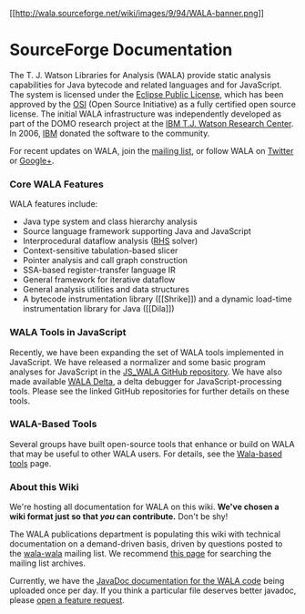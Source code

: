 <!---
TODO

Replace the below with logo hosted elsewhere.
-->

[[http://wala.sourceforge.net/wiki/images/9/94/WALA-banner.png]]

# SourceForge Documentation

The T. J. Watson Libraries for Analysis (WALA) provide static analysis capabilities for Java bytecode and related languages and for JavaScript. The system is licensed under the [Eclipse Public License](http://www.eclipse.org/legal/epl-v10.html), which has been approved by the [OSI](http://www.opensource.org/) (Open Source Initiative) as a fully certified open source license. The initial WALA infrastructure was independently developed as part of the DOMO research project at the [IBM T.J. Watson Research Center](http://www.research.ibm.com/). In 2006, [IBM](http://www.ibm.com/us/) donated the software to the community.

For recent updates on WALA, join the [mailing list](http://sourceforge.net/p/wala/mailman/), or follow WALA on [Twitter](https://twitter.com/WALALibs) or [Google+](https://plus.google.com/117805259258761505726/posts).

### Core WALA Features

WALA features include:

* Java type system and class hierarchy analysis
* Source language framework supporting Java and JavaScript
* Interprocedural dataflow analysis ([RHS](http://www.cs.wisc.edu/~reps/#popl95) solver)
* Context-sensitive tabulation-based slicer
* Pointer analysis and call graph construction
* SSA-based register-transfer language IR
* General framework for iterative dataflow
* General analysis utilities and data structures
* A bytecode instrumentation library ([[Shrike]]) and a dynamic load-time instrumentation library for Java ([[Dila]])

### WALA Tools in JavaScript

Recently, we have been expanding the set of WALA tools implemented in JavaScript. We have released a normalizer and some basic program analyses for JavaScript in the [JS_WALA GitHub repository](https://github.com/wala/JS_WALA). We have also made available [WALA Delta](https://github.com/wala/WALADelta), a delta debugger for JavaScript-processing tools. Please see the linked GitHub repositories for further details on these tools.

### WALA-Based Tools

Several groups have built open-source tools that enhance or build on WALA that may be useful to other WALA users. For details, see the [Wala-based tools](WALA-Based-Tools) page.

### About this Wiki

We're hosting all documentation for WALA on this wiki. **We've chosen a wiki format just so that _you_ can contribute.** Don't be shy!

<!---
TODO

Replace the sourceforge mailing list link w/ somewhere else?
-->

The WALA publications department is populating this wiki with technical documentation on a demand-driven basis, driven by questions posted to the [wala-wala](http://sourceforge.net/p/wala/mailman/) mailing list. We recommend [this page](https://groups.google.com/forum/#!forum/wala-sourceforge-net) for searching the mailing list archives.

Currently, we have the [JavaDoc documentation for the WALA code](TODO) being uploaded once per day. If you think a particular file deserves better javadoc, please [open a feature request](https://github.com/wala/WALA/issues).